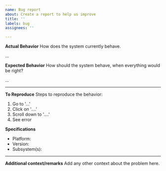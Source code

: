 ```yaml
---
name: Bug report
about: Create a report to help us improve
title: ''
labels: bug
assignees: ''

---
```


**Actual Behavior**
How does the system currently behave.

...

**Expected Behavior**
How should the system behave, when everything would be right?

...

----

**To Reproduce**
Steps to reproduce the behavior:
1. Go to '...'
2. Click on '....'
3. Scroll down to '....'
4. See error

**Specifications**
<!-- Platform: Windows x64 10.0.19045 Build 19045 -->
<!-- Version: 1.0.123-rc -->
<!-- Subsystem(s): Graphics/Material, Graphics/Acceleration, Editor/Material -->
- Platform: 
- Version: 
- Subsystem(s): 

----

**Additional context/remarks**
Add any other context about the problem here.
